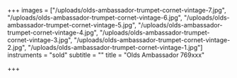 +++
images = ["/uploads/olds-ambassador-trumpet-cornet-vintage-7.jpg", "/uploads/olds-ambassador-trumpet-cornet-vintage-6.jpg", "/uploads/olds-ambassador-trumpet-cornet-vintage-5.jpg", "/uploads/olds-ambassador-trumpet-cornet-vintage-4.jpg", "/uploads/olds-ambassador-trumpet-cornet-vintage-3.jpg", "/uploads/olds-ambassador-trumpet-cornet-vintage-2.jpg", "/uploads/olds-ambassador-trumpet-cornet-vintage-1.jpg"]
instruments = "sold"
subtitle = ""
title = "Olds Ambassador 769xxx"

+++
